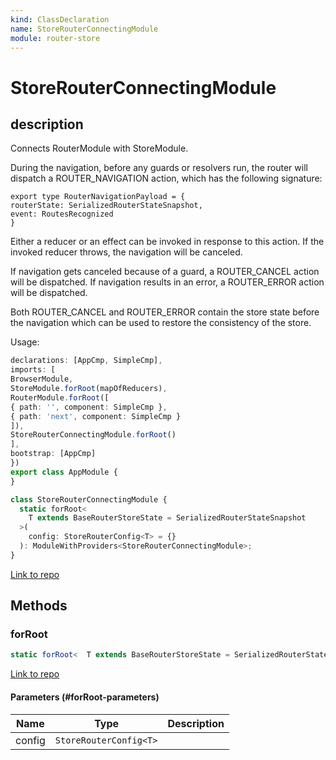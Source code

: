 ```yaml
---
kind: ClassDeclaration
name: StoreRouterConnectingModule
module: router-store
---
```


# StoreRouterConnectingModule

## description

Connects RouterModule with StoreModule.

During the navigation, before any guards or resolvers run, the router will dispatch
a ROUTER_NAVIGATION action, which has the following signature:

```
export type RouterNavigationPayload = {
routerState: SerializedRouterStateSnapshot,
event: RoutesRecognized
}
```

Either a reducer or an effect can be invoked in response to this action.
If the invoked reducer throws, the navigation will be canceled.

If navigation gets canceled because of a guard, a ROUTER_CANCEL action will be
dispatched. If navigation results in an error, a ROUTER_ERROR action will be dispatched.

Both ROUTER_CANCEL and ROUTER_ERROR contain the store state before the navigation
which can be used to restore the consistency of the store.

Usage:

```typescript
declarations: [AppCmp, SimpleCmp],
imports: [
BrowserModule,
StoreModule.forRoot(mapOfReducers),
RouterModule.forRoot([
{ path: '', component: SimpleCmp },
{ path: 'next', component: SimpleCmp }
]),
StoreRouterConnectingModule.forRoot()
],
bootstrap: [AppCmp]
})
export class AppModule {
}
```

```ts
class StoreRouterConnectingModule {
  static forRoot<
    T extends BaseRouterStoreState = SerializedRouterStateSnapshot
  >(
    config: StoreRouterConfig<T> = {}
  ): ModuleWithProviders<StoreRouterConnectingModule>;
}
```

[Link to repo](https://github.com/ngrx/platform/blob/master/modules/router-store/src/router_store_module.ts#L151-L343)

## Methods

### forRoot

```ts
static forRoot<  T extends BaseRouterStoreState = SerializedRouterStateSnapshot >(  config: StoreRouterConfig<T> = {} ): ModuleWithProviders<StoreRouterConnectingModule>;
```

[Link to repo](https://github.com/ngrx/platform/blob/master/modules/router-store/src/router_store_module.ts#L153-L177)

#### Parameters (#forRoot-parameters)

| Name   | Type                   | Description |
| ------ | ---------------------- | ----------- |
| config | `StoreRouterConfig<T>` |             |

